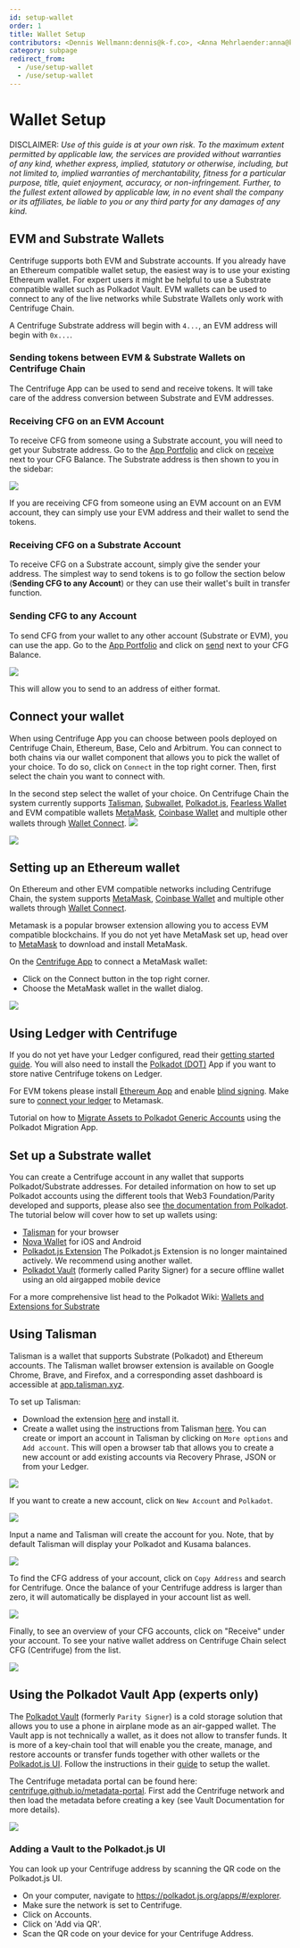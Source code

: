 ```yaml
---
id: setup-wallet
order: 1
title: Wallet Setup
contributors: <Dennis Wellmann:dennis@k-f.co>, <Anna Mehrlaender:anna@k-f.co>, <Orhan:klardashti@gmail.com>
category: subpage
redirect_from:
  - /use/setup-wallet
  - /use/setup-wallet
---
```


# Wallet Setup

DISCLAIMER: _Use of this guide is at your own risk. To the maximum extent permitted by applicable law, the services are provided without warranties of any kind, whether express, implied, statutory or otherwise, including, but not limited to, implied warranties of merchantability, fitness for a particular purpose, title, quiet enjoyment, accuracy, or non-infringement. Further, to the fullest extent allowed by applicable law, in no event shall the company or its affiliates, be liable to you or any third party for any damages of any kind._

## EVM and Substrate Wallets

Centrifuge supports both EVM and Substrate accounts. If you already have an Ethereum compatible wallet setup, the easiest way is to use your existing Ethereum wallet. For expert users it might be helpful to use a Substrate compatible wallet such as Polkadot Vault. EVM wallets can be used to connect to any of the live networks while Substrate Wallets only work with Centrifuge Chain.

A Centrifuge Substrate address will begin with `4...`, an EVM address will begin with `0x...`.

### Sending tokens between EVM & Substrate Wallets on Centrifuge Chain

The Centrifuge App can be used to send and receive tokens. It will take care of the address conversion between Substrate and EVM addresses.

### Receiving CFG on an EVM Account

To receive CFG from someone using a Substrate account, you will need to get your Substrate address. Go to the [App Portfolio](https://app.centrifuge.io/portfolio) and click on [receive](https://app.centrifuge.io/portfolio?receive=CFG) next to your CFG Balance. The Substrate address is then shown to you in the sidebar:

![](./images/receive_cfg.png#width=80%;)

If you are receiving CFG from someone using an EVM account on an EVM account, they can simply use your EVM address and their wallet to send the tokens.

### Receiving CFG on a Substrate Account

To receive CFG on a Substrate account, simply give the sender your address. The simplest way to send tokens is to go follow the section below (**Sending CFG to any Account**) or they can use their wallet's built in transfer function.

### Sending CFG to any Account

To send CFG from your wallet to any other account (Substrate or EVM), you can use the app. Go to the [App Portfolio](https://app.centrifuge.io/portfolio) and click on [send](https://app.centrifuge.io/portfolio?send=CFG) next to your CFG Balance.

![](./images/send_cfg.png#width=80%;)

This will allow you to send to an address of either format.

## Connect your wallet

When using Centrifuge App you can choose between pools deployed on Centrifuge Chain, Ethereum, Base, Celo and Arbitrum. You can connect to both chains via our wallet component that allows you to pick the wallet of your choice. To do so, click on `Connect` in the top right corner. Then, first select the chain you want to connect with.

In the second step select the wallet of your choice. On Centrifuge Chain the system currently supports [Talisman](https://www.talisman.xyz/), [Subwallet](https://www.subwallet.app/download.html?lang=1), [Polkadot.js](https://polkadot.js.org/extension/), [Fearless Wallet](https://fearlesswallet.io/) and EVM compatible wallets [MetaMask](https://metamask.io/download.html), [Coinbase Wallet](https://www.coinbase.com/wallet) and multiple other wallets through [Wallet Connect](https://walletconnect.com/).
![](./images/wallet-component-cf.png#width=40%;)

![](./images/wallet-component-eth.png#width=70%;)

## Setting up an Ethereum wallet

On Ethereum and other EVM compatible networks including Centrifuge Chain, the system supports [MetaMask](https://metamask.io/download.html), [Coinbase Wallet](https://www.coinbase.com/wallet) and multiple other wallets through [Wallet Connect](https://walletconnect.com/).

Metamask is a popular browser extension allowing you to access EVM compatible blockchains. If you do not yet have MetaMask set up, head over to [MetaMask](https://metamask.io/download/) to download and install MetaMask.

On the [Centrifuge App](https://app.centrifuge.io) to connect a MetaMask wallet:

- Click on the Connect button in the top right corner.
- Choose the MetaMask wallet in the wallet dialog.

![](./images/choose_network.png#width=70%;)

## Using Ledger with Centrifuge

If you do not yet have your Ledger configured, read their [getting started guide](https://support.ledger.com/article/360015259693-zd?redirect=false). You will also need to install the [Polkadot (DOT)](https://support.ledger.com/article/360016289919-zd?redirect=false) App if you want to store native Centrifuge tokens on Ledger.

For EVM tokens please install [Ethereum App](https://support.ledger.com/article/360009576554-zd?redirect=false) and enable [blind signing](https://support.ledger.com/article/4405481324433-zd?redirect=false). Make sure to [connect your ledger](https://support.ledger.com/article/4404366864657-zd?redirect=false) to Metamask.

Tutorial on how to [Migrate Assets to Polkadot Generic Accounts](https://support.ledger.com/article/Migrate-Assets-to-Polkadot-Generic-App-Accounts-Using-the-Polkadot-Generic-App) using the Polkadot Migration App.

## Set up a Substrate wallet

You can create a Centrifuge account in any wallet that supports Polkadot/Substrate addresses. For detailed information on how to set up Polkadot accounts using the different tools that Web3 Foundation/Parity developed and supports, please also see [the documentation from Polkadot](https://support.polkadot.network/support/solutions/articles/65000098878-how-to-create-a-dot-account). The tutorial below will cover how to set up wallets using:

- [Talisman](https://talisman.xyz) for your browser
- [Nova Wallet](https://novawallet.io/) for iOS and Android
- [Polkadot.js Extension](https://wiki.polkadot.network/docs/polkadotjs#polkadot-js-extension) The Polkadot.js Extension is no longer maintained actively. We recommend using another wallet.
- [Polkadot Vault](https://signer.parity.io/) (formerly called Parity Signer) for a secure offline wallet using an old airgapped mobile device

For a more comprehensive list head to the Polkadot Wiki: [Wallets and Extensions for Substrate](https://wiki.polkadot.network/docs/wallets-and-extensions)

## Using Talisman

Talisman is a wallet that supports Substrate (Polkadot) and Ethereum accounts. The Talisman wallet browser extension is available on Google Chrome, Brave, and Firefox, and a corresponding asset dashboard is accessible at [app.talisman.xyz](https://app.talisman.xyz/portfolio).

To set up Talisman:

- Download the extension [here](https://www.talisman.xyz/wallet) and install it.
- Create a wallet using the instructions from Talisman [here](https://docs.talisman.xyz/talisman/navigating-the-paraverse/account-management/create-a-talisman-wallet).
  You can create or import an account in Talisman by clicking on `More options` and `Add account`. This will open a browser tab that allows you to create a new account or add existing accounts via Recovery Phrase, JSON or from your Ledger.

![](./images/Talisman_Newaccount.png#width=70%;)

If you want to create a new account, click on `New Account` and `Polkadot`.

![](./images/Talisman_Newaccount_Create.png#width=70%;)

Input a name and Talisman will create the account for you. Note, that by default Talisman will display your Polkadot and Kusama balances.

![](./images/Talisman_Created.png#width=60%;)

To find the CFG address of your account, click on `Copy Address` and search for Centrifuge. Once the balance of your Centrifuge address is larger than zero, it will automatically be displayed in your account list as well.

![](./images/Talisman_FindCFG.png#width=60%;)

Finally, to see an overview of your CFG accounts, click on "Receive" under your account. To see your native wallet address on Centrifuge Chain select CFG (Centrifuge) from the list.

![](./images/talisman-wallet.png#width=600)

## Using the Polkadot Vault App (experts only)

The [Polkadot Vault](https://signer.parity.io/) (formerly `Parity Signer`) is a cold storage solution that allows you to use a phone in airplane mode as an air-gapped wallet. The Vault app is not technically a wallet, as it does not allow to transfer funds. It is more of a key-chain tool that will enable you the create, manage, and restore accounts or transfer funds together with other wallets or the [Polkadot.js UI](https://wiki.polkadot.network/docs/polkadotjs-ui). Follow the instructions in their [guide](https://paritytech.github.io/parity-signer/tutorials/Start.html) to setup the wallet.

The Centrifuge metadata portal can be found here: [centrifuge.github.io/metadata-portal](https://centrifuge.github.io/metadata-portal/#/centrifuge). First add the Centrifuge network and then load the metadata before creating a key (see Vault Documentation for more details).

![](./images/create-keypair.png#width=40%;)

### Adding a Vault to the Polkadot.js UI

You can look up your Centrifuge address by scanning the QR code on the Polkadot.js UI.

- On your computer, navigate to https://polkadot.js.org/apps/#/explorer.
- Make sure the network is set to Centrifuge.
- Click on Accounts.
- Click on 'Add via QR'.
- Scan the QR code on your device for your Centrifuge Address.
